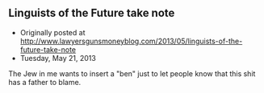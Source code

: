 ## Linguists of the Future take note

 * Originally posted at http://www.lawyersgunsmoneyblog.com/2013/05/linguists-of-the-future-take-note
 * Tuesday, May 21, 2013

The Jew in me wants to insert a "ben" just to let people know that this shit has a father to blame.
